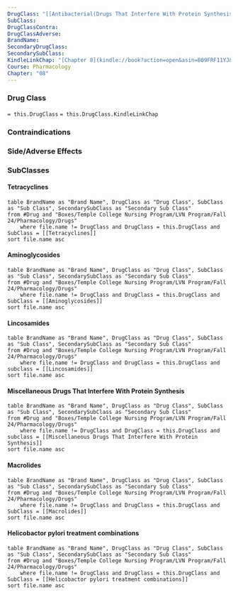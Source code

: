 ```yaml
---
DrugClass: "[[Antibacterial(Drugs That Interfere With Protein Synthesis)]]"
SubClass: 
DrugClassContra: 
DrugClassAdverse: 
BrandName: 
SecondaryDrugClass: 
SecondarySubClass: 
KindleLinkChap: "[Chapter 8](kindle://book?action=open&asin=B09FRF11YJ&location=4155)"
Course: Pharmacology
Chapter: "08"
---
```

### Drug Class 
`= this.DrugClass`
	`= this.DrugClass.KindleLinkChap`

### Contraindications


### Side/Adverse Effects 

### SubClasses
#### Tetracyclines
```dataview
table BrandName as "Brand Name", DrugClass as "Drug Class", SubClass as "Sub Class", SecondarySubClass as "Secondary Sub Class"
from #Drug and "Boxes/Temple College Nursing Program/LVN Program/Fall 24/Pharmacology/Drugs" 
	where file.name != DrugClass and DrugClass = this.DrugClass and SubClass = [[Tetracyclines]]
sort file.name asc
```

#### Aminoglycosides
```dataview
table BrandName as "Brand Name", DrugClass as "Drug Class", SubClass as "Sub Class", SecondarySubClass as "Secondary Sub Class"
from #Drug and "Boxes/Temple College Nursing Program/LVN Program/Fall 24/Pharmacology/Drugs" 
	where file.name != DrugClass and DrugClass = this.DrugClass and SubClass = [[Aminoglycosides]]
sort file.name asc
```

#### Lincosamides
```dataview
table BrandName as "Brand Name", DrugClass as "Drug Class", SubClass as "Sub Class", SecondarySubClass as "Secondary Sub Class"
from #Drug and "Boxes/Temple College Nursing Program/LVN Program/Fall 24/Pharmacology/Drugs" 
	where file.name != DrugClass and DrugClass = this.DrugClass and subclass = [[Lincosamides]]
sort file.name asc
```

#### Miscellaneous Drugs That Interfere With Protein Synthesis
```dataview
table BrandName as "Brand Name", DrugClass as "Drug Class", SubClass as "Sub Class", SecondarySubClass as "Secondary Sub Class"
from #Drug and "Boxes/Temple College Nursing Program/LVN Program/Fall 24/Pharmacology/Drugs" 
	where file.name != DrugClass and DrugClass = this.DrugClass and subclass = [[Miscellaneous Drugs That Interfere With Protein Synthesis]]
sort file.name asc
```

#### Macrolides
```dataview
table BrandName as "Brand Name", DrugClass as "Drug Class", SubClass as "Sub Class", SecondarySubClass as "Secondary Sub Class"
from #Drug and "Boxes/Temple College Nursing Program/LVN Program/Fall 24/Pharmacology/Drugs" 
	where file.name != DrugClass and DrugClass = this.DrugClass and SubClass = [[Macrolides]]
sort file.name asc
```

#### Helicobactor pylori treatment combinations
```dataview
table BrandName as "Brand Name", DrugClass as "Drug Class", SubClass as "Sub Class", SecondarySubClass as "Secondary Sub Class"
from #Drug and "Boxes/Temple College Nursing Program/LVN Program/Fall 24/Pharmacology/Drugs" 
	where file.name != DrugClass and DrugClass = this.DrugClass and SubClass = [[Helicobactor pylori treatment combinations]]
sort file.name asc
```
